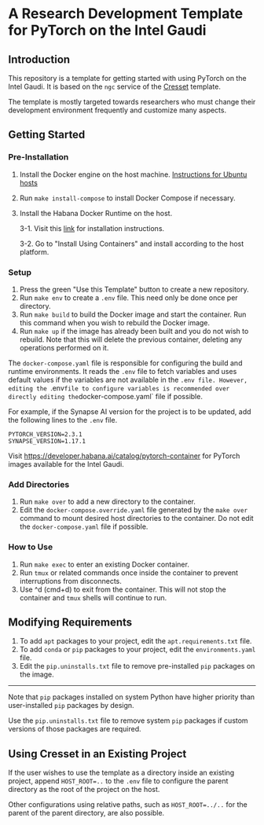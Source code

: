 # A Research Development Template for PyTorch on the Intel Gaudi

## Introduction

This repository is a template for getting started with using PyTorch on the
Intel Gaudi. It is based on the `ngc` service of the 
[Cresset](https://github.com/cresset-template/cresset) template.

The template is mostly targeted towards researchers who must change their
development environment frequently and customize many aspects.

## Getting Started
### Pre-Installation

1. Install the Docker engine on the host machine.
[Instructions for Ubuntu hosts](https://docs.docker.com/engine/install/debian/#install-using-the-repository)
2. Run `make install-compose` to install Docker Compose if necessary.
3. Install the Habana Docker Runtime on the host.

   3-1. Visit this [link](https://docs.habana.ai/en/latest/Installation_Guide/Bare_Metal_Fresh_OS.html)
   for installation instructions.
   
   3-2. Go to "Install Using Containers" and install according to the host platform.

### Setup
1. Press the green "Use this Template" button to create a new repository.
2. Run `make env` to create a `.env` file. This need only be done once per directory.
3. Run `make build` to build the Docker image and start the container.
Run this command when you wish to rebuild the Docker image.
4. Run `make up` if the image has already been built and you do not wish to rebuild.
Note that this will delete the previous container, deleting any operations performed on it.

The `docker-compose.yaml` file is responsible for configuring the build and runtime environments.
It reads the `.env` file to fetch variables and uses default values if the variables are not available in the `.env file.
However, editing the `.env` file to configure variables is recommended over directly editing the `docker-compose.yaml` file if possible.

For example, if the Synapse AI version for the project is to be updated,
add the following lines to the `.env` file.

```text
PYTORCH_VERSION=2.3.1
SYNAPSE_VERSION=1.17.1
```

Visit https://developer.habana.ai/catalog/pytorch-container
for PyTorch images available for the Intel Gaudi.

### Add Directories
1. Run `make over` to add a new directory to the container.
2. Edit the `docker-compose.override.yaml` file generated by the `make over`
command to mount desired host directories to the container.
Do not edit the `docker-compose.yaml` file if possible.

### How to Use
1. Run `make exec` to enter an existing Docker container.
2. Run `tmux` or related commands once inside the container
to prevent interruptions from disconnects.
3. Use ^d (cmd+d) to exit from the container.
This will not stop the container and `tmux` shells will continue to run.

## Modifying Requirements

1. To add `apt` packages to your project, edit the `apt.requirements.txt` file.
2. To add `conda` or `pip` packages to your project, edit the `environments.yaml` file.
3. Edit the `pip.uninstalls.txt` file to remove pre-installed `pip` packages on the image.
---
Note that `pip` packages installed on system Python have higher priority than
user-installed `pip` packages by design.

Use the `pip.uninstalls.txt` file to remove system `pip` packages if
custom versions of those packages are required.


## Using Cresset in an Existing Project

If the user wishes to use the template as a directory inside an existing project,
append `HOST_ROOT=..` to the `.env` file to configure the parent directory as the
root of the project on the host.

Other configurations using relative paths, such as `HOST_ROOT=../..` 
for the parent of the parent directory, are also possible.
